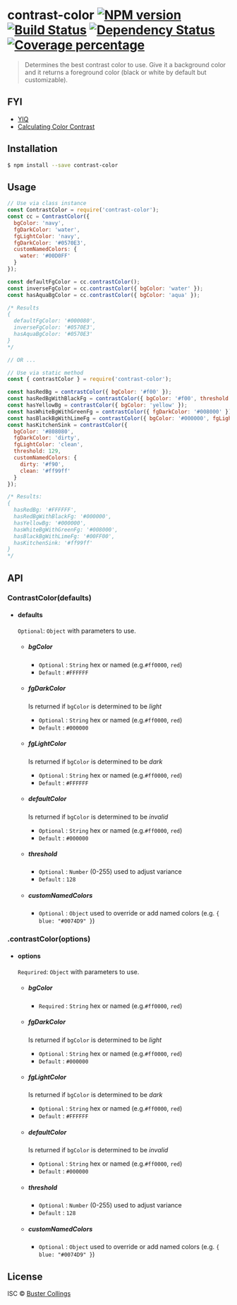 # contrast-color [![NPM version][npm-image]][npm-url] [![Build Status][travis-image]][travis-url] [![Dependency Status][daviddm-image]][daviddm-url] [![Coverage percentage][coveralls-image]][coveralls-url]
> Determines the best contrast color to use. Give it a background color and it returns a foreground color (black or white by default but customizable).

## FYI

- [YIQ](https://en.wikipedia.org/wiki/YIQ#:~:text=YIQ%20is%20the%20color%20space,used%20in%20quadrature%20amplitude%20modulation.)
- [Calculating Color Contrast](https://24ways.org/2010/calculating-color-contrast/)

## Installation

```sh
$ npm install --save contrast-color
```

## Usage

```js
// Use via class instance
const ContrastColor = require('contrast-color');
const cc = ContrastColor({ 
  bgColor: 'navy',
  fgDarkColor: 'water',
  fgLightColor: 'navy',
  fgDarkColor: '#0570E3',
  customNamedColors: {
    water: '#00D0FF'
  }
});

const defaultFgColor = cc.contrastColor();
const inverseFgColor = cc.contrastColor({ bgColor: 'water' });
const hasAquaBgColor = cc.contrastColor({ bgColor: 'aqua' });

/* Results
{
  defaultFgColor: '#000080',
  inverseFgColor: '#0570E3',
  hasAquaBgColor: '#0570E3'
}
*/

// OR ...

// Use via static method
const { contrastColor } = require('contrast-color');

const hasRedBg = contrastColor({ bgColor: '#f00' });
const hasRedBgWithBlackFg = contrastColor({ bgColor: '#f00', threshold: 76 });
const hasYellowBg = contrastColor({ bgColor: 'yellow' });
const hasWhiteBgWithGreenFg = contrastColor({ fgDarkColor: '#008000' });
const hasBlackBgWithLimeFg = contrastColor({ bgColor: '#000000', fgLightColor: 'lime' });
const hasKitchenSink = contrastColor({ 
  bgColor: '#808080', 
  fgDarkColor: 'dirty', 
  fgLightColor: 'clean', 
  threshold: 129, 
  customNamedColors: { 
    dirty: '#f90', 
    clean: '#ff99ff' 
  } 
});

/* Results:
{
  hasRedBg: '#FFFFFF',
  hasRedBgWithBlackFg: '#000000',
  hasYellowBg: '#000000',
  hasWhiteBgWithGreenFg: '#008000',
  hasBlackBgWithLimeFg: '#00FF00',
  hasKitchenSink: '#ff99ff'
}
*/
```

## API

### ContrastColor(defaults)

- #### defaults 

  `Optional`: `Object` with parameters to use.

  - ##### bgColor

    - `Optional` : `String` hex or named (e.g.`#ff0000`, `red`)
    - `Default`  : `#FFFFFF`

  - ##### fgDarkColor

    Is returned if `bgColor` is determined to be _light_

    - `Optional` : `String` hex or named (e.g.`#ff0000`, `red`)
    - `Default`  : `#000000`

  - ##### fgLightColor

    Is returned if `bgColor` is determined to be _dark_

    - `Optional` : `String` hex or named (e.g.`#ff0000`, `red`)
    - `Default`  : `#FFFFFF`

  - ##### defaultColor

    Is returned if `bgColor` is determined to be _invalid_

    - `Optional` : `String` hex or named (e.g.`#ff0000`, `red`)
    - `Default`  : `#000000`

  - ##### threshold

    - `Optional` : `Number` (0-255) used to adjust variance
    - `Default`  : `128`

  - ##### customNamedColors

    - `Optional` : `Object` used to override or add named colors (e.g. `{ blue: "#0074D9" }`)


### .contrastColor(options)

- #### options 

  `Requrired`: `Object` with parameters to use.

  - ##### bgColor

    - `Required` : `String` hex or named (e.g.`#ff0000`, `red`)

  - ##### fgDarkColor

    Is returned if `bgColor` is determined to be _light_

    - `Optional` : `String` hex or named (e.g.`#ff0000`, `red`)
    - `Default`  : `#000000`

  - ##### fgLightColor

    Is returned if `bgColor` is determined to be _dark_

    - `Optional` : `String` hex or named (e.g.`#ff0000`, `red`)
    - `Default`  : `#FFFFFF`

  - ##### defaultColor

    Is returned if `bgColor` is determined to be _invalid_

    - `Optional` : `String` hex or named (e.g.`#ff0000`, `red`)
    - `Default`  : `#000000`

  - ##### threshold

    - `Optional` : `Number` (0-255) used to adjust variance
    - `Default`  : `128`

  - ##### customNamedColors

    - `Optional` : `Object` used to override or add named colors (e.g. `{ blue: "#0074D9" }`)


## License

ISC © [Buster Collings]()


[npm-image]: https://badge.fury.io/js/contrast-color.svg
[npm-url]: https://npmjs.org/package/contrast-color
[travis-image]: https://travis-ci.com/busterc/contrast-color.svg?branch=master
[travis-url]: https://travis-ci.com/busterc/contrast-color
[daviddm-image]: https://david-dm.org/busterc/contrast-color.svg?theme=shields.io
[daviddm-url]: https://david-dm.org/busterc/contrast-color
[coveralls-image]: https://coveralls.io/repos/busterc/contrast-color/badge.svg
[coveralls-url]: https://coveralls.io/r/busterc/contrast-color
